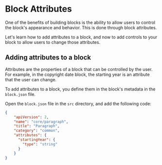 # Block Attributes

One of the benefits of building blocks is the ability to allow users to control the block's appearance and behavior. This is done through block attributes.

Let's learn how to add attributes to a block, and now to add controls to your block to allow users to change those attributes.

## Adding attributes to a block

Attributes are the properties of a block that can be controlled by the user. For example, in the copyright date block, the starting year is an attribute that the user can change.

To add attributes to a block, you define them in the block's metadata in the `block.json` file.

Open the `block.json` file in the `src` directory, and add the following code:

```json
{
    "apiVersion": 2,
    "name": "core/paragraph",
    "title": "Paragraph",
    "category": "common",
    "attributes": {
      "startingYear": {
        "type": "string"
      }
    }
}
```